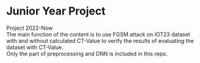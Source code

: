 # Junior Year Project
Project 2022-Now  
The main function of the content is to use FGSM attack on IOT23 dataset with and without calculated CT-Value to verify the results of evaluating the dataset with CT-Value.  
Only the part of preprocessing and DNN is included in this repo.  
